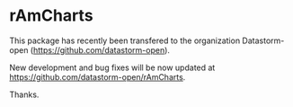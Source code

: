 # rAmCharts

This package has recently been transfered to the organization Datastorm-open (https://github.com/datastorm-open).

New development and bug fixes will be now updated at https://github.com/datastorm-open/rAmCharts.

Thanks.
